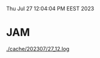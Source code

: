 Thu Jul 27 12:04:04 PM EEST 2023
# JAM
<a href='./cache/202307/27_12.log'>./cache/202307/27_12.log</a>
